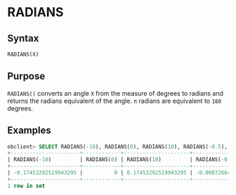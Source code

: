 # RADIANS

## Syntax

```sql
RADIANS(X)
```

## Purpose

`RADIANS()` converts an angle `X` from the measure of degrees to radians and returns the radians equivalent of the angle. `π` radians are equivalent to `180` degrees.

## Examples

```sql
obclient> SELECT RADIANS(-10), RADIANS(0), RADIANS(10), RADIANS(-0.5), RADIANS(0.5);
+----------------------+------------+---------------------+-----------------------+----------------------+
| RADIANS(-10)         | RADIANS(0) | RADIANS(10)         | RADIANS(-0.5)         | RADIANS(0.5)         |
+----------------------+------------+---------------------+-----------------------+----------------------+
| -0.17453292519943295 |          0 | 0.17453292519943295 | -0.008726646259971648 | 0.008726646259971648 |
+----------------------+------------+---------------------+-----------------------+----------------------+
1 row in set
```
